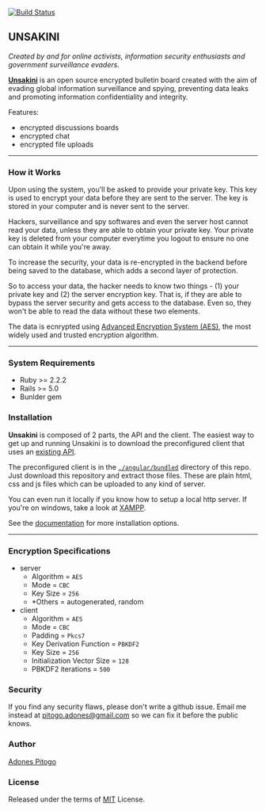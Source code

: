 [![Build Status](https://travis-ci.org/adonespitogo/unsakini.svg?branch=master)](https://travis-ci.org/adonespitogo/unsakini)


UNSAKINI
-----------
*Created by and for online activists, information security enthusiasts and government surveillance evaders.*

**[Unsakini](https://www.unsakini.com)** is an open source encrypted bulletin board created with the aim of evading global information surveillance and spying, preventing data leaks and promoting information confidentiality and integrity.

Features:

 - encrypted discussions boards
 - encrypted chat
 - encrypted file uploads

-------------------------

### How it Works
Upon using the system, you'll be asked to provide your private key. This key is used to encrypt your data before they are sent to the server. The key is stored in your computer and is never sent to the server.

Hackers, surveillance and spy softwares and even the server host cannot read your data, unless they are able to obtain your private key. Your private key is deleted from your computer everytime you logout to ensure no one can obtain it while you're away.

To increase the security, your data is re-encrypted in the backend before being saved to the database, which adds a second layer of protection.

So to access your data, the hacker needs to know two things - (1) your private key and (2) the server encryption key. That is, if they are able to bypass the server security and gets access to the database. Even so, they won't be able to read the data without these two elements.

The data is ecnrypted using [Advanced Encryption System (AES)](https://en.wikipedia.org/wiki/Advanced_Encryption_Standard), the most widely used and trusted encryption algorithm.

------

### System Requirements
 - Ruby >= 2.2.2
 - Rails >= 5.0
 - Bunlder gem

### Installation

**Unsakini** is composed of 2 parts, the API and the client. The easiest way to get up and running Unsakini is to download the preconfigured client that uses an [existing API](https://www.unsakini.com).

The preconfigured client is in the [`./angular/bundled`](./angular/bundled) directory of this repo. Just download this repository and extract those files. These are plain html, css and js files which can be uploaded to any kind of server.

You can even run it locally if you know how to setup a local http server. If you're on windows, take a look at [XAMPP](https://www.youtube.com/watch?v=kkSG19gQamc).

See the [documentation](./docs) for more installation options.

------------------------------

### Encryption Specifications

  - server
    - Algorithm = `AES`
    - Mode = `CBC`
    - Key Size = `256`
    - *Others = autogenerated, random
  - client
    - Algorithm = `AES`
    - Mode = `CBC`
    - Padding = `Pkcs7`
    - Key Derivation Function = `PBKDF2`
    - Key Size = `256`
    - Initialization Vector Size = `128`
    - PBKDF2 iterations = `500`

### Security
  If you find any security flaws, please don't write a github issue. Email me instead at pitogo.adones@gmail.com so we can fix it before the public knows.

### Author
[Adones Pitogo](http://adonespitogo.com)

### License
Released under the terms of [MIT](https://opensource.org/licenses/MIT) License.

